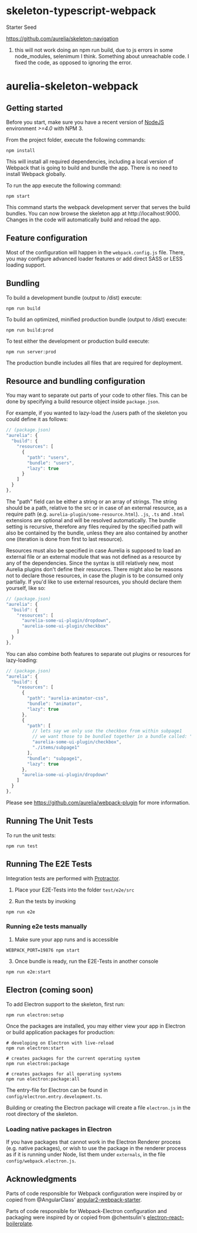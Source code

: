 # skeleton-typescript-webpack
Starter Seed

https://github.com/aurelia/skeleton-navigation

1. this will not work doing an npm run build, due to js errors in some node_modules, selenimum I think.  Something about unreachable code.  I fixed the code, as opposed to ignoring the error.



# aurelia-skeleton-webpack

## Getting started

Before you start, make sure you have a recent version of [NodeJS](http://nodejs.org/) environment *>=4.0* with NPM 3.

From the project folder, execute the following commands:

```shell
npm install
```

This will install all required dependencies, including a local version of Webpack that is going to
build and bundle the app. There is no need to install Webpack globally. 

To run the app execute the following command:

```shell
npm start
```

This command starts the webpack development server that serves the build bundles.
You can now browse the skeleton app at http://localhost:9000. Changes in the code
will automatically build and reload the app.

## Feature configuration

Most of the configuration will happen in the `webpack.config.js` file.
There, you may configure advanced loader features or add direct SASS or LESS loading support.

## Bundling

To build a development bundle (output to /dist) execute:

```shell
npm run build
```

To build an optimized, minified production bundle (output to /dist) execute:

```shell
npm run build:prod
```

To test either the development or production build execute:

```shell
npm run server:prod
```

The production bundle includes all files that are required for deployment.

## Resource and bundling configuration

You may want to separate out parts of your code to other files.
This can be done by specifying a build resource object inside `package.json`. 

For example, if you wanted to lazy-load the /users path of the skeleton you could define it as follows:

```js
// (package.json)
"aurelia": {
  "build": {
    "resources": [
      {
        "path": "users",
        "bundle": "users",
        "lazy": true
      }
    ]
  }
},
```

The "path" field can be either a string or an array of strings. 
The string should be a path, relative to the src or in case of an external resource, as a require path (e.g. `aurelia-plugin/some-resource.html`).
`.js`, `.ts` and `.html` extensions are optional and will be resolved automatically.
The bundle setting is recursive, therefore any files required by the specified path will also be contained by the bundle, unless they are also contained by another one (iteration is done from first to last resource).

Resources must also be specified in case Aurelia is supposed to load an external file or an external module that was not defined as a resource by any of the dependencies.
Since the syntax is still relatively new, most Aurelia plugins don't define their resources. 
There might also be reasons not to declare those resources, in case the plugin is to be consumed only partially.
If you'd like to use external resources, you should declare them yourself, like so:

```js
// (package.json)
"aurelia": {
  "build": {
    "resources": [
      "aurelia-some-ui-plugin/dropdown",
      "aurelia-some-ui-plugin/checkbox"
    ]
  }
},
```

You can also combine both features to separate out plugins or resources for lazy-loading:

```js
// (package.json)
"aurelia": {
  "build": {
    "resources": [
      {
        "path": "aurelia-animator-css",
        "bundle": "animator",
        "lazy": true
      },
      {
        "path": [
          // lets say we only use the checkbox from within subpage1
          // we want those to be bundled together in a bundle called: "subpage1"
          "aurelia-some-ui-plugin/checkbox",
          "./items/subpage1"
        ],
        "bundle": "subpage1",
        "lazy": true
      },
      "aurelia-some-ui-plugin/dropdown"
    ]
  }
},
```

Please see https://github.com/aurelia/webpack-plugin for more information.

## Running The Unit Tests

To run the unit tests:

```shell
npm run test
```

## Running The E2E Tests
Integration tests are performed with [Protractor](http://angular.github.io/protractor/#/).

1. Place your E2E-Tests into the folder ```test/e2e/src```

2. Run the tests by invoking

  ```shell
  npm run e2e
  ```

### Running e2e tests manually

1. Make sure your app runs and is accessible

  ```shell
  WEBPACK_PORT=19876 npm start
  ```

3. Once bundle is ready, run the E2E-Tests in another console

  ```shell
  npm run e2e:start
  ```

## Electron (coming soon)

To add Electron support to the skeleton, first run:

```shell
npm run electron:setup
```

Once the packages are installed, you may either view your app in Electron or build application packages for production:

```shell
# developing on Electron with live-reload
npm run electron:start

# creates packages for the current operating system
npm run electron:package

# creates packages for all operating systems
npm run electron:package:all
```

The entry-file for Electron can be found in `config/electron.entry.development.ts`.

Building or creating the Electron package will create a file `electron.js` in the root directory of the skeleton.

### Loading native packages in Electron

If you have packages that cannot work in the Electron Renderer process (e.g. native packages), or wish to use the package in the renderer process as if it is running under Node, list them under `externals`, in the file `config/webpack.electron.js`.

## Acknowledgments

Parts of code responsible for Webpack configuration were inspired by or copied from @AngularClass' [angular2-webpack-starter](https://github.com/AngularClass/angular2-webpack-starter).

Parts of code responsible for Webpack-Electron configuration and packaging were inspired by or copied from @chentsulin's [electron-react-boilerplate](https://github.com/chentsulin/electron-react-boilerplate).
